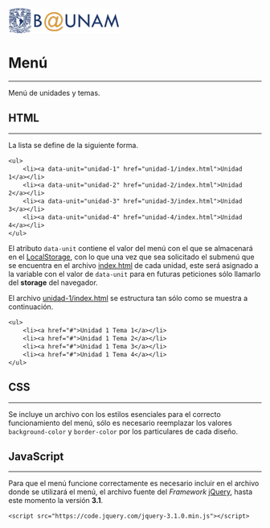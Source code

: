 ![B@UNAM](../images/b-unam.png "B@UNAM") 
# Menú
___
Menú de unidades y temas.

## HTML
___
La lista se define de la siguiente forma.
```
<ul>
	<li><a data-unit="unidad-1" href="unidad-1/index.html">Unidad 1</a></li>
	<li><a data-unit="unidad-2" href="unidad-2/index.html">Unidad 2</a></li>
	<li><a data-unit="unidad-3" href="unidad-3/index.html">Unidad 3</a></li>
	<li><a data-unit="unidad-4" href="unidad-4/index.html">Unidad 4</a></li>
</ul>
```
El atributo `data-unit` contiene el valor del menú con el que se almacenará en el [LocalStorage](http://diveinto.html5doctor.com/storage.html), con lo que una vez que sea solicitado el submenú que se encuentra en el archivo [index.html](#) de cada unidad, este será asignado a la variable con el valor de `data-unit` para en futuras peticiones sólo llamarlo del __storage__ del navegador.

El archivo [unidad-1/index.html](#) se estructura tan sólo como se muestra a continuación.
```
<ul>
	<li><a href="#">Unidad 1 Tema 1</a></li>
	<li><a href="#">Unidad 1 Tema 2</a></li>
	<li><a href="#">Unidad 1 Tema 3</a></li>
	<li><a href="#">Unidad 1 Tema 4</a></li>
</ul>
```

## CSS
___
Se incluye un archivo con los estilos esenciales para el correcto funcionamiento del menú, sólo es necesario reemplazar los valores `background-color` y `border-color` por los particulares de cada diseño.

## JavaScript
___
Para que el menú funcione correctamente es necesario incluir en el archivo donde se utilizará el menú, el archivo fuente del _Framework_ [jQuery](https://code.jquery.com/jquery-3.1.0.min.js), hasta este momento la versión __3.1__.
```
<script src="https://code.jquery.com/jquery-3.1.0.min.js"></script>
```